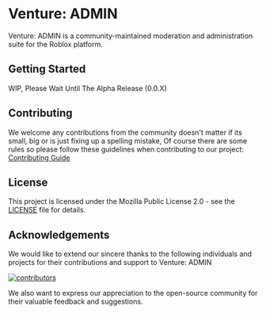 # Venture: ADMIN

Venture: ADMIN is a community-maintained moderation and administration suite for the Roblox platform.

## Getting Started

WIP, Please Wait Until The Alpha Release (0.0.X)

## Contributing

We welcome any contributions from the community doesn't matter if its small, big or is just fixing up a spelling mistake, Of course there are some rules so please follow these guidelines when contributing to our project: [Contributing Guide](CONTRIBUTING.md)

## License

This project is licensed under the Mozilla Public License 2.0 - see the [LICENSE](LICENSE) file for details.

## Acknowledgements

We would like to extend our sincere thanks to the following individuals and projects for their contributions and support to Venture: ADMIN

[![contributors](https://contributors-img.web.app/image?repo=Venture-Models/Venture-ADMIN)](https://github.com/Venture-Models/Venture-ADMIN/graphs/contributors)

We also want to express our appreciation to the open-source community for their valuable feedback and suggestions.
